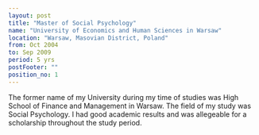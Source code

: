 ```yaml
---
layout: post
title: "Master of Social Psychology"
name: "University of Economics and Human Sciences in Warsaw"
location: "Warsaw, Masovian District, Poland"
from: Oct 2004
to: Sep 2009
period: 5 yrs
postFooter: ""
position_no: 1
---
```


The former name of my University during my time of studies was High School of Finance and Management in Warsaw. The field of my study was Social Psychology. I had good academic results and was allegeable for a scholarship throughout the study period.


